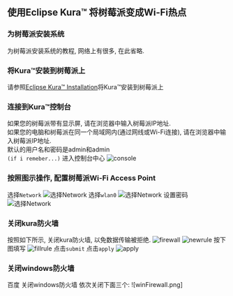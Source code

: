 ## 使用Eclipse Kura™ 将树莓派变成Wi-Fi热点

### 为树莓派安装系统
为树莓派安装系统的教程, 网络上有很多, 在此省略.

### 将Kura™安装到树莓派上
请参照[Eclipse Kura™ Installation](https://eclipse.github.io/kura/intro/raspberry-pi-quick-start.html)将Kura™安装到树莓派上

### 连接到Kura™控制台
如果您的树莓派带有显示屏, 请在浏览器中输入树莓派IP地址.  
如果您的电脑和树莓派在同一个局域网内(通过网线或Wi-Fi连接), 请在浏览器中输入树莓派IP地址.  
默认的用户名和密码是admin和admin  
`(if i remeber...)`
进入控制台中心
![console](./console.png)
### 按照图示操作, 配置树莓派Wi-Fi Access Point
选择`Network`
![选择`Network`](./choose_Network.png)
选择`wlan0`
![选择`Network`](./wlan0.png)
设置密码
![选择`Network`](./settingPassword.png)


### 关闭kura防火墙
按照如下所示, 关闭kura防火墙, 以免数据传输被拒绝.
![firewall](./firewall.png)
![newrule](./newrule.png)
按下图填写
![fillrule](./fillRule.png)
点击`submit`
点击`apply`
![apply](./apply.png)


### 关闭windows防火墙
百度 关闭windows防火墙
依次关闭下面三个:
![winFirewall.png]